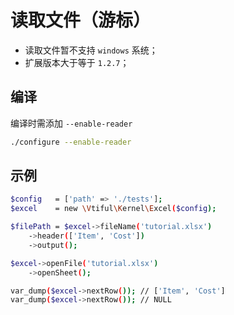 # 读取文件（游标）

* 读取文件暂不支持 `windows` 系统；
* 扩展版本大于等于 `1.2.7`；

## 编译

编译时需添加 `--enable-reader`

```bash
./configure --enable-reader
```

## 示例

```bash
$config   = ['path' => './tests'];
$excel    = new \Vtiful\Kernel\Excel($config);

$filePath = $excel->fileName('tutorial.xlsx')
    ->header(['Item', 'Cost'])
    ->output();

$excel->openFile('tutorial.xlsx')
    ->openSheet();

var_dump($excel->nextRow()); // ['Item', 'Cost']
var_dump($excel->nextRow()); // NULL
```

